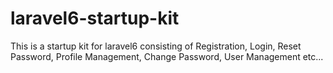 # laravel6-startup-kit
This is a startup kit for laravel6 consisting of Registration, Login, Reset Password, Profile Management, Change Password, User Management etc...
